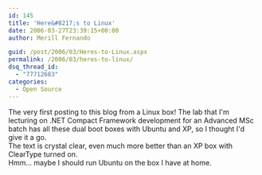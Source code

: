 ```yaml
---
id: 145
title: 'Here&#8217;s to Linux'
date: 2006-03-27T23:39:15+00:00
author: Merill Fernando

guid: /post/2006/03/Heres-to-Linux.aspx
permalink: /2006/03/heres-to-linux/
dsq_thread_id:
  - "77712683"
categories:
  - Open Source
---
```

<p></p>The very first posting to this blog from a Linux box! The lab
that I'm lecturing on .NET Compact Framework development for an
Advanced MSc batch has all these dual boot boxes with Ubuntu and XP, so
I thought I'd give it a go.<br>
The text is crystal clear, even much more better than an XP box with ClearType turned on.<br>
Hmm... maybe I should run Ubuntu on the box I have at home.<br>
